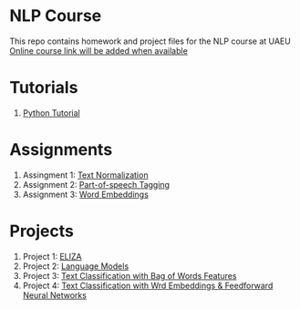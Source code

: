 # NLP Course
This repo contains homework and project files for the NLP course at UAEU
[Online course link will be added when available]()

# Tutorials
1. [Python Tutorial](pythontutorial.ipynb)

# Assignments
1. Assingment 1: [Text Normalization](Text_Normalization.ipynb)
2. Assignment 2: [Part-of-speech Tagging](POS_Tagging.ipynb)
3. Assignment 3: [Word Embeddings](Word_Embeddings.ipynb)
# Projects
1. Project 1: [ELIZA](ELIZA.ipynb)
2. Project 2: [Language Models](language-models.ipynb)
3. Project 3: [Text Classification with Bag of Words Features](Text_Classification.ipynb)
4. Project 4: [Text Classification with Wrd Embeddings & Feedforward Neural Networks]()


